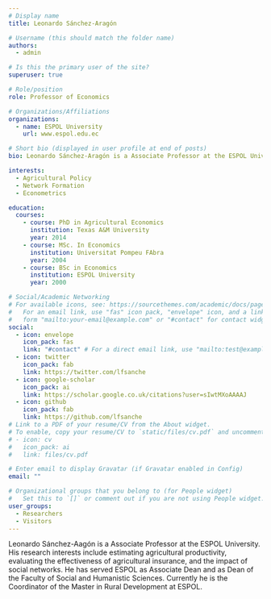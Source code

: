 ```yaml
---
# Display name
title: Leonardo Sánchez-Aragón

# Username (this should match the folder name)
authors:
  - admin

# Is this the primary user of the site?
superuser: true

# Role/position
role: Professor of Economics

# Organizations/Affiliations
organizations:
  - name: ESPOL University
    url: www.espol.edu.ec

# Short bio (displayed in user profile at end of posts)
bio: Leonardo Sánchez-Aragón is a Associate Professor at the ESPOL University. His research interests include estimating agricultural productivity, evaluating the effectiveness of agricultural insurance, and the impact of social networks. He has served ESPOL as Associate Dean and as Dean of the Faculty of Social and Humanistic Sciences. Currently he is  the Coordinator of the Master in Rural Development at ESPOL.

interests:
  - Agricultural Policy
  - Network Formation
  - Econometrics

education:
  courses:
    - course: PhD in Agricultural Economics
      institution: Texas A&M University
      year: 2014
    - course: MSc. In Economics
      institution: Universitat Pompeu FAbra
      year: 2004
    - course: BSc in Economics
      institution: ESPOL University
      year: 2000

# Social/Academic Networking
# For available icons, see: https://sourcethemes.com/academic/docs/page-builder/#icons
#   For an email link, use "fas" icon pack, "envelope" icon, and a link in the
#   form "mailto:your-email@example.com" or "#contact" for contact widget.
social:
  - icon: envelope
    icon_pack: fas
    link: "#contact" # For a direct email link, use "mailto:test@example.org".
  - icon: twitter
    icon_pack: fab
    link: https://twitter.com/lfsanche
  - icon: google-scholar
    icon_pack: ai
    link: https://scholar.google.co.uk/citations?user=sIwtMXoAAAAJ
  - icon: github
    icon_pack: fab
    link: https://github.com/lfsanche
# Link to a PDF of your resume/CV from the About widget.
# To enable, copy your resume/CV to `static/files/cv.pdf` and uncomment the lines below.
# - icon: cv
#   icon_pack: ai
#   link: files/cv.pdf

# Enter email to display Gravatar (if Gravatar enabled in Config)
email: ""

# Organizational groups that you belong to (for People widget)
#   Set this to `[]` or comment out if you are not using People widget.
user_groups:
  - Researchers
  - Visitors
---
```


Leonardo Sánchez-Aagón is a Associate Professor at the ESPOL University. His research interests include estimating agricultural productivity, evaluating the effectiveness of agricultural insurance, and the impact of social networks. He has served ESPOL as Associate Dean and as Dean of the Faculty of Social and Humanistic Sciences. Currently he is the Coordinator of the Master in Rural Development at ESPOL.
